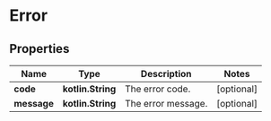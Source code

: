 
# Error

## Properties
Name | Type | Description | Notes
------------ | ------------- | ------------- | -------------
**code** | **kotlin.String** | The error code. |  [optional]
**message** | **kotlin.String** | The error message. |  [optional]



